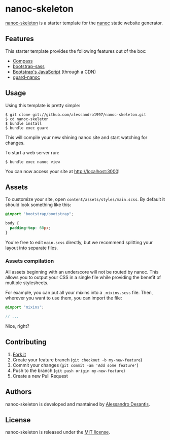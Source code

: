 nanoc-skeleton
==============

[nanoc-skeleton](https://github.com/alessandro1997/nanoc-skeleton) is a starter
template for the [nanoc](https://nanoc.ws) static website generator.

## Features

This starter template provides the following features out of the box:

  - [Compass](http://compass-style.org/)
  - [bootstrap-sass](https://github.com/twbs/bootstrap-sass)
  - [Bootstrap's JavaScript](http://getbootstrap.com/javascript) (through a CDN)
  - [guard-nanoc](https://github.com/guard/guard-nanoc)

## Usage

Using this template is pretty simple:

```console
$ git clone git://github.com/alessandro1997/nanoc-skeleton.git
$ cd nanoc-skeleton
$ bundle install
$ bundle exec guard
```

This will compile your new shining nanoc site and start watching for changes.

To start a web server run:

```console
$ bundle exec nanoc view
```

You can now access your site at [http://localhost:3000](http://localhost:3000)!

## Assets

To customize your site, open ```content/assets/styles/main.scss```. By default
it should look something like this:

```scss
@import "bootstrap/bootstrap";

body {
  padding-top: 60px;
}
```

You're free to edit ```main.scss``` directly, but we recommend splitting your
layout into separate files.

### Assets compilation

All assets beginning with an underscore will not be routed by nanoc. This allows
you to output your CSS in a single file while providing the benefit of multiple
stylesheets.

For example, you can put all your mixins into a ```_mixins.scss``` file. Then,
wherever you want to use them, you can import the file:

```scss
@import "mixins";

// ...
```

Nice, right?

## Contributing

1. [Fork it](http://github.com/alessandro1997/nanoc-skeleton/fork)
2. Create your feature branch (`git checkout -b my-new-feature`)
3. Commit your changes (`git commit -am 'Add some feature'`)
4. Push to the branch (`git push origin my-new-feature`)
5. Create a new Pull Request

## Authors

nanoc-skeleton is developed and mantained by [Alessandro Desantis](http://alessandro1997.github.io).

## License

nanoc-skeleton is released under the [MIT license](https://github.com/alessandro1997/nanoc-skeleton/blob/master/LICENSE.txt).
